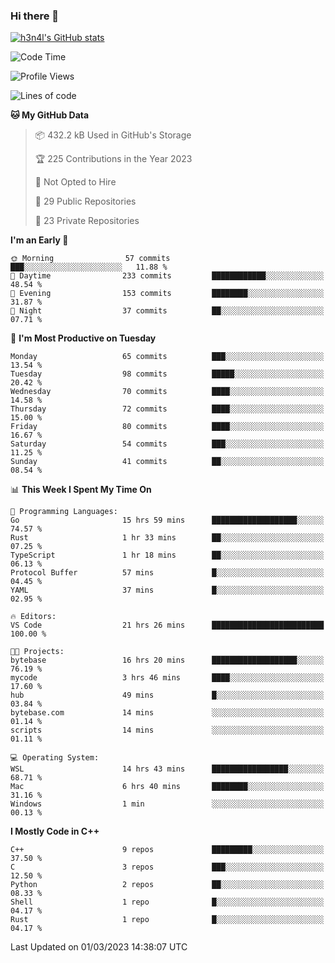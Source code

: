 ### Hi there 👋

[![h3n4l's GitHub stats](https://github-readme-stats.vercel.app/api?username=h3n4l&count_private=true&show_icons=true&theme=radical)](https://github.com/h3n4l/github-readme-stats)

<!--START_SECTION:waka-->
![Code Time](http://img.shields.io/badge/Code%20Time-986%20hrs%2031%20mins-blue)

![Profile Views](http://img.shields.io/badge/Profile%20Views-1-blue)

![Lines of code](https://img.shields.io/badge/From%20Hello%20World%20I%27ve%20Written-1.7%20million%20lines%20of%20code-blue)

**🐱 My GitHub Data** 

> 📦 432.2 kB Used in GitHub's Storage 
 > 
> 🏆 225 Contributions in the Year 2023
 > 
> 🚫 Not Opted to Hire
 > 
> 📜 29 Public Repositories 
 > 
> 🔑 23 Private Repositories 
 > 
**I'm an Early 🐤** 

```text
🌞 Morning                57 commits          ███░░░░░░░░░░░░░░░░░░░░░░   11.88 % 
🌆 Daytime                233 commits         ████████████░░░░░░░░░░░░░   48.54 % 
🌃 Evening                153 commits         ████████░░░░░░░░░░░░░░░░░   31.87 % 
🌙 Night                  37 commits          ██░░░░░░░░░░░░░░░░░░░░░░░   07.71 % 
```
📅 **I'm Most Productive on Tuesday** 

```text
Monday                   65 commits          ███░░░░░░░░░░░░░░░░░░░░░░   13.54 % 
Tuesday                  98 commits          █████░░░░░░░░░░░░░░░░░░░░   20.42 % 
Wednesday                70 commits          ████░░░░░░░░░░░░░░░░░░░░░   14.58 % 
Thursday                 72 commits          ████░░░░░░░░░░░░░░░░░░░░░   15.00 % 
Friday                   80 commits          ████░░░░░░░░░░░░░░░░░░░░░   16.67 % 
Saturday                 54 commits          ███░░░░░░░░░░░░░░░░░░░░░░   11.25 % 
Sunday                   41 commits          ██░░░░░░░░░░░░░░░░░░░░░░░   08.54 % 
```


📊 **This Week I Spent My Time On** 

```text
💬 Programming Languages: 
Go                       15 hrs 59 mins      ███████████████████░░░░░░   74.57 % 
Rust                     1 hr 33 mins        ██░░░░░░░░░░░░░░░░░░░░░░░   07.25 % 
TypeScript               1 hr 18 mins        ██░░░░░░░░░░░░░░░░░░░░░░░   06.13 % 
Protocol Buffer          57 mins             █░░░░░░░░░░░░░░░░░░░░░░░░   04.45 % 
YAML                     37 mins             █░░░░░░░░░░░░░░░░░░░░░░░░   02.95 % 

🔥 Editors: 
VS Code                  21 hrs 26 mins      █████████████████████████   100.00 % 

🐱‍💻 Projects: 
bytebase                 16 hrs 20 mins      ███████████████████░░░░░░   76.19 % 
mycode                   3 hrs 46 mins       ████░░░░░░░░░░░░░░░░░░░░░   17.60 % 
hub                      49 mins             █░░░░░░░░░░░░░░░░░░░░░░░░   03.84 % 
bytebase.com             14 mins             ░░░░░░░░░░░░░░░░░░░░░░░░░   01.14 % 
scripts                  14 mins             ░░░░░░░░░░░░░░░░░░░░░░░░░   01.11 % 

💻 Operating System: 
WSL                      14 hrs 43 mins      █████████████████░░░░░░░░   68.71 % 
Mac                      6 hrs 40 mins       ████████░░░░░░░░░░░░░░░░░   31.16 % 
Windows                  1 min               ░░░░░░░░░░░░░░░░░░░░░░░░░   00.13 % 
```

**I Mostly Code in C++** 

```text
C++                      9 repos             █████████░░░░░░░░░░░░░░░░   37.50 % 
C                        3 repos             ███░░░░░░░░░░░░░░░░░░░░░░   12.50 % 
Python                   2 repos             ██░░░░░░░░░░░░░░░░░░░░░░░   08.33 % 
Shell                    1 repo              █░░░░░░░░░░░░░░░░░░░░░░░░   04.17 % 
Rust                     1 repo              █░░░░░░░░░░░░░░░░░░░░░░░░   04.17 % 
```




 Last Updated on 01/03/2023 14:38:07 UTC
<!--END_SECTION:waka-->

